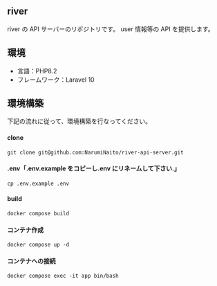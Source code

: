 ## river

river の API サーバーのリポジトリです。
user 情報等の API を提供します。

## 環境

- 言語：PHP8.2
- フレームワーク：Laravel 10

## 環境構築

下記の流れに従って、環境構築を行なってください。

#### clone

```
git clone git@github.com:NarumiNaito/river-api-server.git
```

#### .env「.env.example をコピーし.env にリネームして下さい.」

```
cp .env.example .env
```

#### build

```
docker compose build
```

#### コンテナ作成

```
docker compose up -d
```

#### コンテナへの接続

```
docker compose exec -it app bin/bash
```
